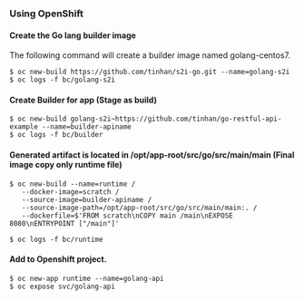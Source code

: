 ### Using OpenShift
#### Create the Go lang builder image
The following command will create a builder image named golang-centos7.
```
$ oc new-build https://github.com/tinhan/s2i-go.git --name=golang-s2i
$ oc logs -f bc/golang-s2i
```
#### Create Builder for app (Stage as build)
```
$ oc new-build golang-s2i~https://github.com/tinhan/go-restful-api-example --name=builder-apiname
$ oc logs -f bc/builder
```

#### Generated artifact is located in /opt/app-root/src/go/src/main/main (Final image copy only runtime file)
```
$ oc new-build --name=runtime /
   --docker-image=scratch /
   --source-image=builder-apiname /
   --source-image-path=/opt/app-root/src/go/src/main/main:. /
   --dockerfile=$'FROM scratch\nCOPY main /main\nEXPOSE 8080\nENTRYPOINT ["/main"]'

$ oc logs -f bc/runtime
```
#### Add to Openshift project.
```
$ oc new-app runtime --name=golang-api
$ oc expose svc/golang-api
```
